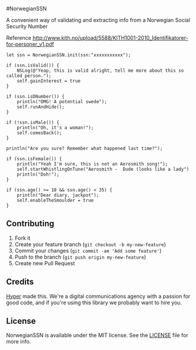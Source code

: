 #NorwegianSSN

A convenient way of validating and extracting info from a Norwegian Social Security Number

Reference http://www.kith.no/upload/5588/KITH1001-2010_Identifikatorer-for-personer_v1.pdf

``` objc
let ssn = NorwegianSSN.init(ssn:"xxxxxxxxxxx");

if (ssn.isValid()) {
    NSLog(@"Yeap, this is valid alright, tell me more about this so called person.");
    self.gainInterest = true
}

if (ssn.isDNumber()) {
    println("OMG! A potential swede");
    self.runAndHide();
}

if (!ssn.isMale()) {
    println("Oh, it's a woman!");
    self.comesBack();
}

println("Are you sure? Remember what happened last time?");

if (ssn.isFemale()) {
    println("Yeah I'm sure, this is not an Aerosmith song!");
    self.startWhistlingOnTune("Aerosmith -  Dude (looks like a lady")
    println("Doh!");
}

if (ssn.age() >= 18 && ssn.age() < 35) {
    println("Dear diary, jackpot");
    self.enableTheSmoulder = true
}

```

## Contributing

1. Fork it
2. Create your feature branch (`git checkout -b my-new-feature`)
3. Commit your changes (`git commit -am 'Add some feature'`)
4. Push to the branch (`git push origin my-new-feature`)
5. Create new Pull Request

## Credits

[Hyper](http://hyper.no) made this. We're a digital communications agency with a passion for good code,
and if you're using this library we probably want to hire you.

## License

NorwegianSSN is available under the MIT license. See the [LICENSE](https://github.com/hyperoslo/NorwegianSSN/raw/develop/LICENSE.md) file for more info.

